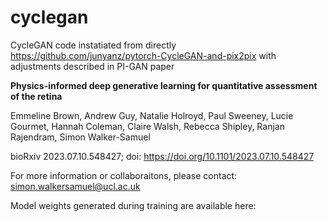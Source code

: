 # cyclegan
CycleGAN code instatiated from directly https://github.com/junyanz/pytorch-CycleGAN-and-pix2pix with adjustments described in PI-GAN paper

**Physics-informed deep generative learning for quantitative assessment of the retina**

Emmeline Brown, Andrew Guy, Natalie Holroyd, Paul Sweeney, Lucie Gourmet, Hannah Coleman, Claire Walsh, Rebecca Shipley, Ranjan Rajendram, Simon Walker-Samuel

bioRxiv 2023.07.10.548427; doi: https://doi.org/10.1101/2023.07.10.548427

For more information or collaboraitons, please contact: simon.walkersamuel@ucl.ac.uk


Model weights generated during training are available here: 
